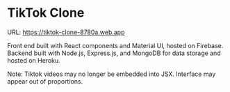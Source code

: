 # TikTok Clone

URL: https://tiktok-clone-8780a.web.app

Front end built with React components and Material UI, hosted on Firebase. Backend built with Node.js, Express.js, and MongoDB for data storage and hosted on Heroku.

Note: Tiktok videos may no longer be embedded into JSX. Interface may appear out of proportions.
